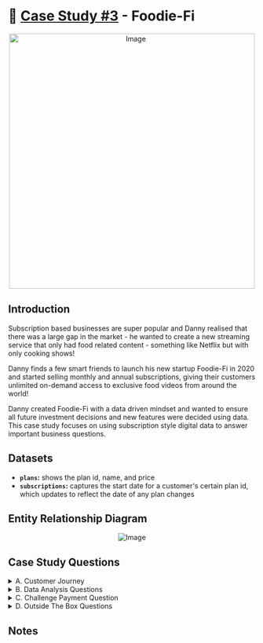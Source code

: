 # :avocado: [Case Study #3](https://8weeksqlchallenge.com/case-study-3/) - Foodie-Fi
<p align="center"> <img src="https://8weeksqlchallenge.com/images/case-study-designs/3.png" alt="Image" width="500" height="520">

## Introduction
Subscription based businesses are super popular and Danny realised that there was a large gap in the market - he wanted to create a new streaming service that only had food related content - something like Netflix but with only cooking shows!

Danny finds a few smart friends to launch his new startup Foodie-Fi in 2020 and started selling monthly and annual subscriptions, giving their customers unlimited on-demand access to exclusive food videos from around the world!

Danny created Foodie-Fi with a data driven mindset and wanted to ensure all future investment decisions and new features were decided using data. This case study focuses on using subscription style digital data to answer important business questions.  

## Datasets
  - **`plans`:** shows the plan id, name, and price
  - **`subscriptions`:** captures the start date for a customer's certain plan id, which updates to reflect the date of any plan changes 

## Entity Relationship Diagram  
<p align="center"> <img src="https://8weeksqlchallenge.com/images/case-study-3-erd.png" alt="Image">

## Case Study Questions
<details> <summary> A. Customer Journey </summary> 
  
  1. Based off the 8 sample customers provided in the sample from the subscriptions table, write a brief description about each customer’s onboarding journey. (Try to keep it as short as possible - you may also want to run some sort of join to make your explanations a bit easier!) </details>

<details> <summary> B. Data Analysis Questions </summary>
  
  1. How many customers has Foodie-Fi ever had?
  2. What is the monthly distribution of trial plan start_date values for our dataset? Use the start of the month as the group by value
  3. What plan start_date values occur after the year 2020 for our dataset? Show the breakdown by count of events for each plan_name
  4. What is the customer count and percentage of customers who have churned rounded to 1 decimal place?
  5. How many customers have churned straight after their initial free trial - what percentage is this rounded to the nearest whole number?
  6. What is the number and percentage of customer plans after their initial free trial?
  7. What is the customer count and percentage breakdown of all 5 plan_name values at 2020-12-31?
  8. How many customers have upgraded to an annual plan in 2020?
  9. How many days on average does it take for a customer to an annual plan from the day they join Foodie-Fi?
  10. Can you further breakdown this average value into 30 day periods (i.e. 0-30 days, 31-60 days etc)?
  11. How many customers downgraded from a pro monthly to a basic monthly plan in 2020?  </details>
  
<details> <summary> C. Challenge Payment Question </summary> 
  
  1. The Foodie-Fi team wants you to create a new payments table for the year 2020 that includes amounts paid by each customer in the subscriptions table with the following requirements:
  - monthly payments always occur on the same day of month as the original start_date of any monthly paid plan
  - upgrades from basic to monthly or pro plans are reduced by the current paid amount in that month and start immediately
  - upgrades from pro monthly to pro annual are paid at the end of the current billing period and also starts at the end of the month period
  - once a customer churns they will no longer make payments </details>

<details> <summary> D. Outside The Box Questions </summary> 
  
  1. How would you calculate the rate of growth for Foodie-Fi?
  2. What key metrics would you recommend Foodie-Fi management to track over time to assess performance of their overall business?
  3. What are some key customer journeys or experiences that you would analyse further to improve customer retention?
  4. If the Foodie-Fi team were to create an exit survey shown to customers who wish to cancel their subscription, what questions would you include in the survey?
  5. What business levers could the Foodie-Fi team use to reduce the customer churn rate? How would you validate the effectiveness of your ideas?</details>

## Notes
